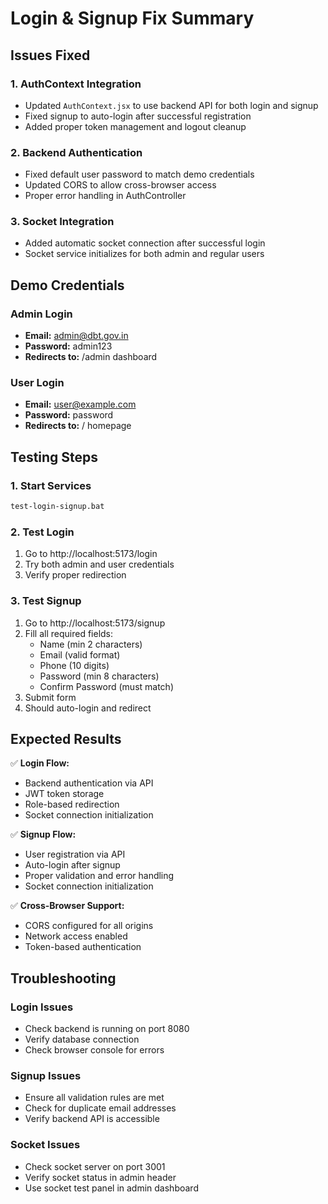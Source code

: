 # Login & Signup Fix Summary

## Issues Fixed

### 1. **AuthContext Integration**
- Updated `AuthContext.jsx` to use backend API for both login and signup
- Fixed signup to auto-login after successful registration
- Added proper token management and logout cleanup

### 2. **Backend Authentication**
- Fixed default user password to match demo credentials
- Updated CORS to allow cross-browser access
- Proper error handling in AuthController

### 3. **Socket Integration**
- Added automatic socket connection after successful login
- Socket service initializes for both admin and regular users

## Demo Credentials

### Admin Login
- **Email:** admin@dbt.gov.in
- **Password:** admin123
- **Redirects to:** /admin dashboard

### User Login  
- **Email:** user@example.com
- **Password:** password
- **Redirects to:** / homepage

## Testing Steps

### 1. Start Services
```bash
test-login-signup.bat
```

### 2. Test Login
1. Go to http://localhost:5173/login
2. Try both admin and user credentials
3. Verify proper redirection

### 3. Test Signup
1. Go to http://localhost:5173/signup
2. Fill all required fields:
   - Name (min 2 characters)
   - Email (valid format)
   - Phone (10 digits)
   - Password (min 8 characters)
   - Confirm Password (must match)
3. Submit form
4. Should auto-login and redirect

## Expected Results

✅ **Login Flow:**
- Backend authentication via API
- JWT token storage
- Role-based redirection
- Socket connection initialization

✅ **Signup Flow:**
- User registration via API
- Auto-login after signup
- Proper validation and error handling
- Socket connection initialization

✅ **Cross-Browser Support:**
- CORS configured for all origins
- Network access enabled
- Token-based authentication

## Troubleshooting

### Login Issues
- Check backend is running on port 8080
- Verify database connection
- Check browser console for errors

### Signup Issues  
- Ensure all validation rules are met
- Check for duplicate email addresses
- Verify backend API is accessible

### Socket Issues
- Check socket server on port 3001
- Verify socket status in admin header
- Use socket test panel in admin dashboard